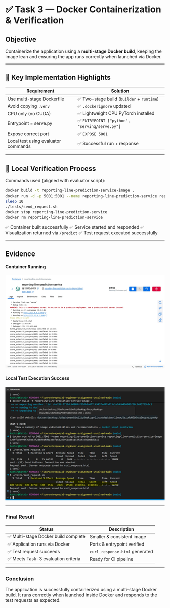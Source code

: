 # ✅ Task 3 — Docker Containerization & Verification

## Objective

Containerize the application using a **multi-stage Docker build**, keeping the image lean and ensuring the app runs correctly when launched via Docker.

---

## 🔧 Key Implementation Highlights

| Requirement                         | Solution                                      |
| ----------------------------------- | --------------------------------------------- |
| Use multi-stage Dockerfile          | ✅ Two-stage build (`builder` + `runtime`)     |
| Avoid copying `.venv`               | ✅ `.dockerignore` updated                     |
| CPU only (no CUDA)                  | ✅ Lightweight CPU PyTorch installed           |
| Entrypoint = serve.py               | ✅ `ENTRYPOINT ["python", "serving/serve.py"]` |
| Expose correct port                 | ✅ `EXPOSE 5001`                               |
| Local test using evaluator commands | ✅ Successful run + response                   |

---

## 🧪 Local Verification Process

Commands used (aligned with evaluator script):

```bash
docker build -t reporting-line-prediction-service-image .
docker run -d -p 5001:5001 --name reporting-line-prediction-service reporting-line-prediction-service-image
sleep 10
./tests/send_request.sh
docker stop reporting-line-prediction-service
docker rm reporting-line-prediction-service
```

✅ Container built successfully
✅ Service started and responded
✅ Visualization returned via `/predict`
✅ Test request executed successfully

---

## Evidence

#### Container Running

![Container Running](evidences/task3/container%20running.jpg)

#### Local Test Execution Success

![Test Executed Locally](evidences/task3/test%20executed%20locally%20.jpg)

---

### Final Result

| Status                              | Description                    |
| ----------------------------------- | ------------------------------ |
| ✅ Multi-stage Docker build complete | Smaller & consistent image     |
| ✅ Application runs via Docker       | Ports & entrypoint verified    |
| ✅ Test request succeeds             | `curl_response.html` generated |
| ✅ Meets Task-3 evaluation criteria  | Ready for CI pipeline          |

---

### Conclusion

The application is successfully containerized using a multi-stage Docker build.
It runs correctly when launched inside Docker and responds to the test requests as expected.
